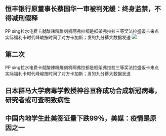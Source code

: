 <!-- # 今日黄历
| 农历庚子土年 十月大 十五日
| 宜：除服,疗病,出行,拆卸,入宅
| 忌：求官,上任,开张,搬家,探病

# 精选新闻 -->
## 恒丰银行原董事长蔡国华一审被判死缓：终身监禁，不得减刑假释  
PP sing拉水电费卡就酸辣粉雕刻机啊弗拉都是框架弗拉拉三等奖法拉盛饭卡来点实际福利卡时代峰峻按时间了对方卡加斯；发的九分裤大数据发送
![](http://img.mobro.site/logo.png)

## 第二次
PP sing拉水电费卡就酸辣粉雕刻机啊弗拉都是框架弗拉拉三等奖法拉盛饭卡来点实际福利卡时代峰峻按时间了对方卡加斯；发的九分裤大数据发送

## 日本群马大学病毒学教授神谷亘称成功合成新冠病毒，研究者或可查明致病性  
## 中国内地学生赴美签证量下跌99％，美媒：疫情是原因之一  
